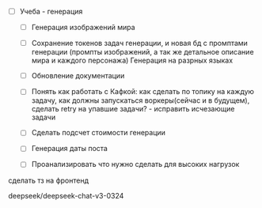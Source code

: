 






- [ ] Учеба - генерация
    - [ ] Генерация изображений мира
    - [ ] Сохранение токенов задач генерации, и новая бд с промптами генерации (промпты изображений, а так же детальное описание мира и каждого персонажа)
    Генерация на разрных языках
    - [ ] Обновление документации
    - [ ] Понять как работать с Кафкой: как сделать по топику на каждую задачу, как должны запускаться воркеры(сейчас и в будущем), сделать retry на упавшие задачи? - исправить исчезающие задачи
    - [ ] Сделать подсчет стоимости генерации
    - [ ] Генерация даты поста
    - [ ] Проанализировать что нужно сделать для высоких нагрузок


сделать тз на фронтенд


deepseek/deepseek-chat-v3-0324